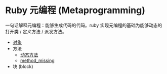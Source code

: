 # Ruby 元编程 (Metaprogramming)

一句话解释元编程：能够生成代码的代码。ruby 实现元编程的基础为能够动态的打开类 / 定义方法 / 派发方法。

- [对象](object.md)
- 方法
  - [动态方法](dynamic_method.md)
  - [method_missing](method_missing.md)
- 块 (block)
